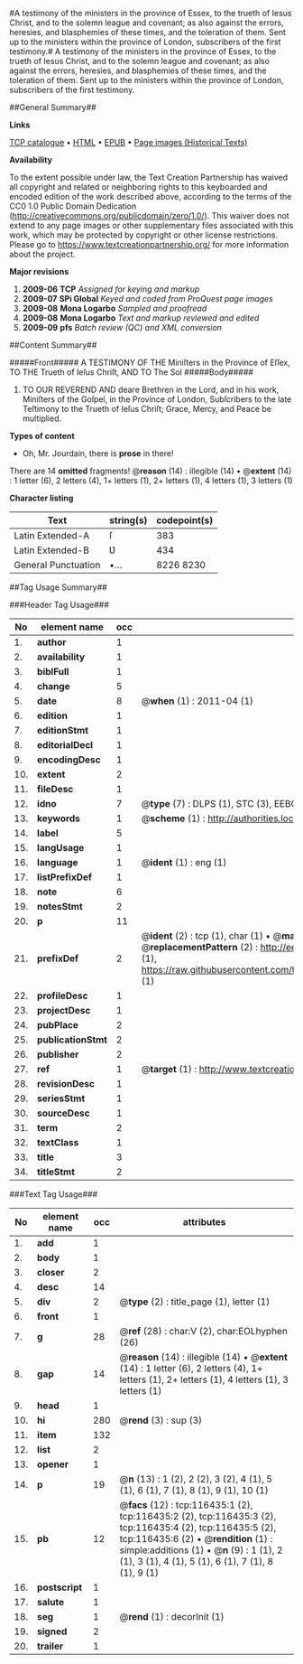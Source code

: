 #A testimony of the ministers in the province of Essex, to the trueth of Iesus Christ, and to the solemn league and covenant; as also against the errors, heresies, and blasphemies of these times, and the toleration of them. Sent up to the ministers within the province of London, subscribers of the first testimony.#
A testimony of the ministers in the province of Essex, to the trueth of Iesus Christ, and to the solemn league and covenant; as also against the errors, heresies, and blasphemies of these times, and the toleration of them. Sent up to the ministers within the province of London, subscribers of the first testimony.

##General Summary##

**Links**

[TCP catalogue](http://www.ota.ox.ac.uk/tcp/)  • 
[HTML](http://tei.it.ox.ac.uk/tcp/Texts-HTML/free/A76/A76322.html)  • 
[EPUB](http://tei.it.ox.ac.uk/tcp/Texts-EPUB/free/A76/A76322.epub) • 
[Page images (Historical Texts)](https://historicaltexts.jisc.ac.uk/eebo-99864212e)

**Availability**

To the extent possible under law, the Text Creation Partnership has waived all copyright and related or neighboring rights to this keyboarded and encoded edition of the work described above, according to the terms of the CC0 1.0 Public Domain Dedication (http://creativecommons.org/publicdomain/zero/1.0/). This waiver does not extend to any page images or other supplementary files associated with this work, which may be protected by copyright or other license restrictions. Please go to https://www.textcreationpartnership.org/ for more information about the project.

**Major revisions**

1. __2009-06__ __TCP__ *Assigned for keying and markup*
1. __2009-07__ __SPi Global__ *Keyed and coded from ProQuest page images*
1. __2009-08__ __Mona Logarbo__ *Sampled and proofread*
1. __2009-08__ __Mona Logarbo__ *Text and markup reviewed and edited*
1. __2009-09__ __pfs__ *Batch review (QC) and XML conversion*

##Content Summary##

#####Front#####
A TESTIMONY OF THE Miniſters in the Province of Eſſex, TO THE Trueth of Ieſus Chriſt, AND TO The Sol
#####Body#####

1. TO OUR REVEREND AND deare Brethren in the Lord, and in his work, Miniſters of the Goſpel, in the Province of London, Subſcribers to the late Teſtimony to the Trueth of Ieſus Chriſt; Grace, Mercy, and Peace be multiplied.

**Types of content**

  * Oh, Mr. Jourdain, there is **prose** in there!

There are 14 **omitted** fragments! 
 @__reason__ (14) : illegible (14)  •  @__extent__ (14) : 1 letter (6), 2 letters (4), 1+ letters (1), 2+ letters (1), 4 letters (1), 3 letters (1)

**Character listing**


|Text|string(s)|codepoint(s)|
|---|---|---|
|Latin Extended-A|ſ|383|
|Latin Extended-B|Ʋ|434|
|General Punctuation|•…|8226 8230|

##Tag Usage Summary##

###Header Tag Usage###

|No|element name|occ|attributes|
|---|---|---|---|
|1.|__author__|1||
|2.|__availability__|1||
|3.|__biblFull__|1||
|4.|__change__|5||
|5.|__date__|8| @__when__ (1) : 2011-04 (1)|
|6.|__edition__|1||
|7.|__editionStmt__|1||
|8.|__editorialDecl__|1||
|9.|__encodingDesc__|1||
|10.|__extent__|2||
|11.|__fileDesc__|1||
|12.|__idno__|7| @__type__ (7) : DLPS (1), STC (3), EEBO-CITATION (1), PROQUEST (1), VID (1)|
|13.|__keywords__|1| @__scheme__ (1) : http://authorities.loc.gov/ (1)|
|14.|__label__|5||
|15.|__langUsage__|1||
|16.|__language__|1| @__ident__ (1) : eng (1)|
|17.|__listPrefixDef__|1||
|18.|__note__|6||
|19.|__notesStmt__|2||
|20.|__p__|11||
|21.|__prefixDef__|2| @__ident__ (2) : tcp (1), char (1)  •  @__matchPattern__ (2) : ([0-9\-]+):([0-9IVX]+) (1), (.+) (1)  •  @__replacementPattern__ (2) : http://eebo.chadwyck.com/downloadtiff?vid=$1&page=$2 (1), https://raw.githubusercontent.com/textcreationpartnership/Texts/master/tcpchars.xml#$1 (1)|
|22.|__profileDesc__|1||
|23.|__projectDesc__|1||
|24.|__pubPlace__|2||
|25.|__publicationStmt__|2||
|26.|__publisher__|2||
|27.|__ref__|1| @__target__ (1) : http://www.textcreationpartnership.org/docs/. (1)|
|28.|__revisionDesc__|1||
|29.|__seriesStmt__|1||
|30.|__sourceDesc__|1||
|31.|__term__|2||
|32.|__textClass__|1||
|33.|__title__|3||
|34.|__titleStmt__|2||


###Text Tag Usage###

|No|element name|occ|attributes|
|---|---|---|---|
|1.|__add__|1||
|2.|__body__|1||
|3.|__closer__|2||
|4.|__desc__|14||
|5.|__div__|2| @__type__ (2) : title_page (1), letter (1)|
|6.|__front__|1||
|7.|__g__|28| @__ref__ (28) : char:V (2), char:EOLhyphen (26)|
|8.|__gap__|14| @__reason__ (14) : illegible (14)  •  @__extent__ (14) : 1 letter (6), 2 letters (4), 1+ letters (1), 2+ letters (1), 4 letters (1), 3 letters (1)|
|9.|__head__|1||
|10.|__hi__|280| @__rend__ (3) : sup (3)|
|11.|__item__|132||
|12.|__list__|2||
|13.|__opener__|1||
|14.|__p__|19| @__n__ (13) : 1 (2), 2 (2), 3 (2), 4 (1), 5 (1), 6 (1), 7 (1), 8 (1), 9 (1), 10 (1)|
|15.|__pb__|12| @__facs__ (12) : tcp:116435:1 (2), tcp:116435:2 (2), tcp:116435:3 (2), tcp:116435:4 (2), tcp:116435:5 (2), tcp:116435:6 (2)  •  @__rendition__ (1) : simple:additions (1)  •  @__n__ (9) : 1 (1), 2 (1), 3 (1), 4 (1), 5 (1), 6 (1), 7 (1), 8 (1), 9 (1)|
|16.|__postscript__|1||
|17.|__salute__|1||
|18.|__seg__|1| @__rend__ (1) : decorInit (1)|
|19.|__signed__|2||
|20.|__trailer__|1||
